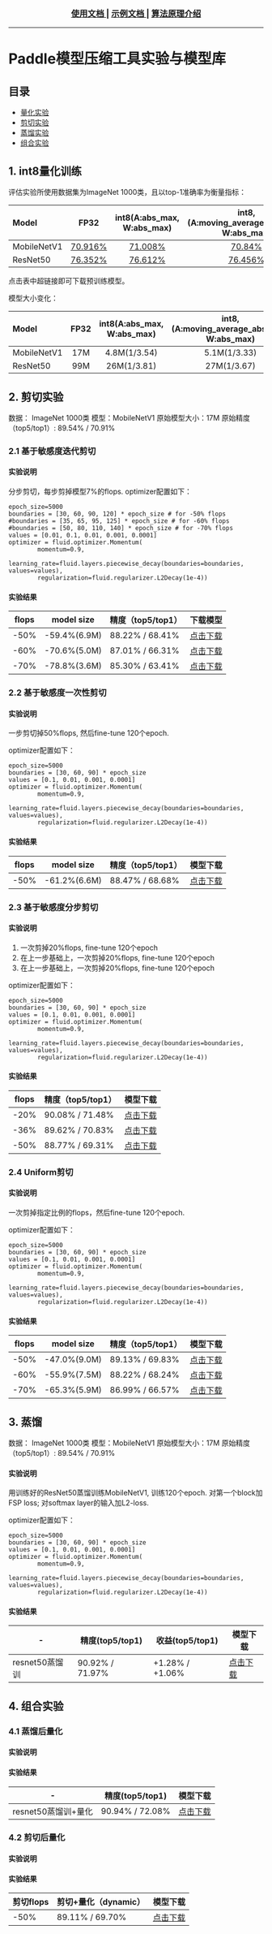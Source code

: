 ﻿<div align="center">
  <h3>
    <a href="usage.md">
      使用文档
    </a>
    <span> | </span>
    <a href="demo.md">
      示例文档
    </a>
    <span> | </span>
    <a href="tutorial.md">
      算法原理介绍
    </a>
  </h3>
</div>


---
# Paddle模型压缩工具实验与模型库

## 目录

- [量化实验](#int8量化训练)
- [剪切实验](#剪切实验)
- [蒸馏实验](蒸馏实验)
- [组合实验](组合实验)


## 1. int8量化训练

评估实验所使用数据集为ImageNet 1000类，且以top-1准确率为衡量指标：

| Model | FP32| int8(A:abs_max, W:abs_max) | int8, (A:moving_average_abs_max, W:abs_max) |int8, (A:abs_max, W:channel_wise_abs_max) |
|:---|:---:|:---:|:---:|:---:|
|MobileNetV1|[70.916%]()|[71.008%]()|[70.84%]()|[71.00%]()|
|ResNet50|[76.352%]()|[76.612%]()|[76.456%]()|[76.73%]()|

点击表中超链接即可下载预训练模型。

模型大小变化：

| Model | FP32| int8(A:abs_max, W:abs_max) | int8, (A:moving_average_abs_max, W:abs_max) |int8, (A:abs_max, W:channel_wise_abs_max) |
|:---|:---:|:---:|:---:|:---:|
|MobileNetV1|17M|4.8M(1/3.54)|5.1M(1/3.33)|4.9M(1/3.47)|
|ResNet50|99M|26M(1/3.81)|27M(1/3.67)|27M(1/3.67)|


## 2. 剪切实验

数据： ImageNet 1000类
模型：MobileNetV1
原始模型大小：17M
原始精度（top5/top1）: 89.54% / 70.91%

### 2.1 基于敏感度迭代剪切

#### 实验说明

分步剪切，每步剪掉模型7%的flops.
optimizer配置如下：

```
epoch_size=5000
boundaries = [30, 60, 90, 120] * epoch_size # for -50% flops
#boundaries = [35, 65, 95, 125] * epoch_size # for -60% flops
#boundaries = [50, 80, 110, 140] * epoch_size # for -70% flops
values = [0.01, 0.1, 0.01, 0.001, 0.0001]
optimizer = fluid.optimizer.Momentum(
        momentum=0.9,
        learning_rate=fluid.layers.piecewise_decay(boundaries=boundaries, values=values),
        regularization=fluid.regularizer.L2Decay(1e-4))
```

#### 实验结果


| flops |model size| 精度（top5/top1） |下载模型|
|---|---|---|---|
| -50%|-59.4%(6.9M) |88.22% / 68.41%   |[点击下载]()|
| -60%|-70.6%(5.0M)|87.01% / 66.31% |[点击下载]()|
| -70%|-78.8%(3.6M)|85.30% / 63.41%  |[点击下载]()|

### 2.2 基于敏感度一次性剪切

#### 实验说明

一步剪切掉50%flops, 然后fine-tune 120个epoch.

optimizer配置如下：

```
epoch_size=5000
boundaries = [30, 60, 90] * epoch_size
values = [0.1, 0.01, 0.001, 0.0001]
optimizer = fluid.optimizer.Momentum(
        momentum=0.9,
        learning_rate=fluid.layers.piecewise_decay(boundaries=boundaries, values=values),
        regularization=fluid.regularizer.L2Decay(1e-4))
```

#### 实验结果

| flops |model size|精度（top5/top1） |模型下载|
|---|---|---|---|
| -50%|-61.2%(6.6M)|  88.47% / 68.68% |[点击下载]()|

### 2.3 基于敏感度分步剪切

#### 实验说明

1. 一次剪掉20%flops, fine-tune 120个epoch
2. 在上一步基础上，一次剪掉20%flops, fine-tune 120个epoch
3. 在上一步基础上，一次剪掉20%flops, fine-tune 120个epoch

optimizer配置如下：

```
epoch_size=5000
boundaries = [30, 60, 90] * epoch_size
values = [0.1, 0.01, 0.001, 0.0001]
optimizer = fluid.optimizer.Momentum(
        momentum=0.9,
        learning_rate=fluid.layers.piecewise_decay(boundaries=boundaries, values=values),
        regularization=fluid.regularizer.L2Decay(1e-4))
```

#### 实验结果

| flops |精度（top5/top1）|模型下载 |
|---|---|---|
| -20%|90.08% / 71.48% |[点击下载]()|
| -36%|89.62% / 70.83%|[点击下载]()|
| -50%|88.77% / 69.31%|[点击下载]()|


### 2.4 Uniform剪切

#### 实验说明

一次剪掉指定比例的flops，然后fine-tune 120个epoch.

optimizer配置如下：

```
epoch_size=5000
boundaries = [30, 60, 90] * epoch_size
values = [0.1, 0.01, 0.001, 0.0001]
optimizer = fluid.optimizer.Momentum(
        momentum=0.9,
        learning_rate=fluid.layers.piecewise_decay(boundaries=boundaries, values=values),
        regularization=fluid.regularizer.L2Decay(1e-4))
```

#### 实验结果

| flops |model size|精度（top5/top1） |模型下载 |
|---|---|---|---|
| -50%|-47.0%(9.0M) | 89.13% / 69.83%|[点击下载]()|
| -60%|-55.9%(7.5M)|88.22% / 68.24%| [点击下载]()|
| -70%|-65.3%(5.9M)|86.99% / 66.57%| [点击下载]()|


## 3. 蒸馏

数据： ImageNet 1000类
模型：MobileNetV1
原始模型大小：17M
原始精度（top5/top1）: 89.54% / 70.91%

#### 实验说明

用训练好的ResNet50蒸馏训练MobileNetV1, 训练120个epoch. 对第一个block加FSP loss; 对softmax layer的输入加L2-loss.

optimizer配置如下：

```
epoch_size=5000
boundaries = [30, 60, 90] * epoch_size
values = [0.1, 0.01, 0.001, 0.0001]
optimizer = fluid.optimizer.Momentum(
        momentum=0.9,
        learning_rate=fluid.layers.piecewise_decay(boundaries=boundaries, values=values),
        regularization=fluid.regularizer.L2Decay(1e-4))
```

#### 实验结果

|- |精度(top5/top1) |收益(top5/top1)|模型下载 |
|---|---|---|---|
| resnet50蒸馏训| 90.92% / 71.97%| +1.28% / +1.06%| [点击下载]()|


## 4. 组合实验

### 4.1 蒸馏后量化

#### 实验说明

#### 实验结果

|- |精度(top5/top1) |模型下载 |
|---|---|---|
| resnet50蒸馏训+量化|90.94% / 72.08%| [点击下载]()|


### 4.2 剪切后量化


#### 实验说明

#### 实验结果

| 剪切flops |剪切+量化（dynamic）|模型下载 |
|---|---|---|
| -50%|89.11% / 69.70%| [点击下载]()|
